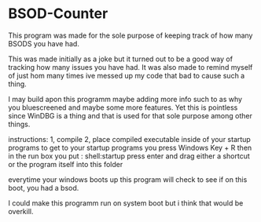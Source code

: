 # BSOD-Counter
This program was made for the sole purpose of keeping track of how many BSODS you have had.

This was made initially as a joke but it turned out to be a good way of tracking how many issues you have had.
It was also made to remind myself of just hom many times ive messed up my code that bad to cause such a thing.

I may build apon this programm maybe adding more info such to as why you bluescreened and maybe some more features.
Yet this is pointless since WinDBG is a thing and that is used for that sole purpose among other things.

instructions:
1, compile
2, place compiled executable inside of your startup programs
to get to your startup programs you press Windows Key + R
then in the run box you put : shell:startup
press enter and drag either a shortcut or the program itself into this folder


everytime your windows boots up this program will  check to see if on this boot, you had a bsod.

I could make this programm run on system boot but i think that would be overkill.
